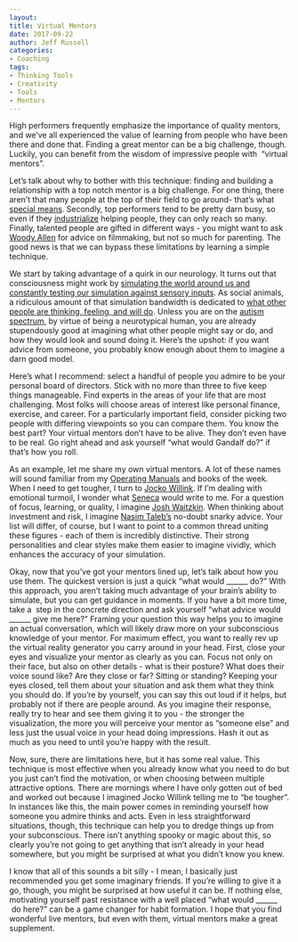 ```yaml
---
layout:  
title: Virtual Mentors
date: 2017-09-22  
author: Jeff Russell
categories: 
- Coaching 
tags: 
- Thinking Tools
- Creativity
- Tools
- Mentors  
---
```


High performers frequently emphasize the importance of quality mentors, and we’ve all experienced the value of learning from people who have been there and done that. Finding a great mentor can be a big challenge, though. Luckily, you can benefit from the wisdom of impressive people with  “virtual mentors”.

Let’s talk about why to bother with this technique: finding and building a relationship with a top notch mentor is a big challenge. For one thing, there aren’t that many people at the top of their field to go around- that’s what [special means](https://www.youtube.com/watch?v=8gXCCBmTvBI). Secondly, top performers tend to be pretty darn busy, so even if they [industrialize](https://www.tonyrobbins.com/events/date-with-destiny/) helping people, they can only reach so many. Finally, talented people are gifted in different ways - you might want to ask [Woody Allen](https://en.wikipedia.org/wiki/Woody_Allen) for advice on filmmaking, but not so much for parenting. The good news is that we can bypass these limitations by learning a simple technique.

We start by taking advantage of a quirk in our neurology. It turns out that consciousness might work by [simulating the world around us and constantly testing our simulation against sensory inputs](http://slatestarcodex.com/2017/09/05/book-review-surfing-uncertainty/). As social animals, a ridiculous amount of that simulation bandwidth is dedicated to [what other people are thinking, feeling, and will do](https://plato.stanford.edu/entries/folkpsych-simulation/). Unless you are on the [autism spectrum](https://en.wikipedia.org/wiki/Autism_spectrum), by virtue of being a neurotypical human, you are already stupendously good at imagining what other people might say or do, and how they would look and sound doing it. Here’s the upshot: if you want advice from someone, you probably know enough about them to imagine a darn good model.

Here’s what I recommend: select a handful of people you admire to be your personal board of directors. Stick with no more than three to five keep things manageable. Find experts in the areas of your life that are most challenging. Most folks will choose areas of interest like personal finance, exercise, and career. For a particularly important field, consider picking two people with differing viewpoints so you can compare them. You know the best part? Your virtual mentors don’t have to be alive. They don’t even have to be real. Go right ahead and ask yourself “what would Gandalf do?” if that’s how you roll.

As an example, let me share my own virtual mentors. A lot of these names will sound familiar from my [Operating Manuals](https://www.jeffrussellcoaching.com/coaching-blog/2017/7/14/my-operating-manuals-for-life) and books of the week. When I need to get tougher, I turn to [Jocko Willink](http://jockopodcast.com/). If I’m dealing with emotional turmoil, I wonder what [Seneca](https://en.wikipedia.org/wiki/Seneca_the_Younger) would write to me. For a question of focus, learning, or quality, I imagine [Josh Waitzkin](http://www.joshwaitzkin.com/). When thinking about investment and risk, I imagine [Nasim Taleb’s](http://www.fooledbyrandomness.com/) no-doubt snarky advice. Your list will differ, of course, but I want to point to a common thread uniting these figures - each of them is incredibly distinctive. Their strong personalities and clear styles make them easier to imagine vividly, which enhances the accuracy of your simulation.

Okay, now that you’ve got your mentors lined up, let’s talk about how you use them. The quickest version is just a quick “what would \_\_\_\_\_\_ do?” With this approach, you aren’t taking much advantage of your brain’s ability to simulate, but you can get guidance in moments. If you have a bit more time, take a  step in the concrete direction and ask yourself “what advice would \_\_\_\_\_\_ give me here?” Framing your question this way helps you to imagine an actual conversation, which will likely draw more on your subconscious knowledge of your mentor. For maximum effect, you want to really rev up the virtual reality generator you carry around in your head. First, close your eyes and visualize your mentor as clearly as you can. Focus not only on their face, but also on other details - what is their posture? What does their voice sound like? Are they close or far? Sitting or standing? Keeping your eyes closed, tell them about your situation and ask them what they think you should do. If you’re by yourself, you can say this out loud if it helps, but probably not if there are people around. As you imagine their response, really try to hear and see them giving it to you - the stronger the visualization, the more you will perceive your mentor as “someone else” and less just the usual voice in your head doing impressions. Hash it out as much as you need to until you’re happy with the result.

Now, sure, there are limitations here, but it has some real value. This technique is most effective when you already know what you need to do but you just can’t find the motivation, or when choosing between multiple attractive options. There are mornings where I have only gotten out of bed and worked out because I imagined Jocko Willink telling me to “be tougher”. In instances like this, the main power comes in reminding yourself how someone you admire thinks and acts. Even in less straightforward situations, though, this technique can help you to dredge things up from your subconscious. There isn’t anything spooky or magic about this, so clearly you’re not going to get anything that isn’t already in your head somewhere, but you might be surprised at what you didn’t know you knew.

I know that all of this sounds a bit silly - I mean, I basically just recommended you get some imaginary friends. If you’re willing to give it a go, though, you might be surprised at how useful it can be. If nothing else, motivating yourself past resistance with a well placed “what would \_\_\_\_\_\_  do here?” can be a game changer for habit formation. I hope that you find wonderful live mentors, but even with them, virtual mentors make a great supplement.
